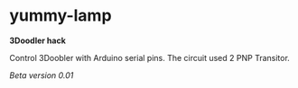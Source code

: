 # yummy-lamp
**3Doodler hack**

Control 3Doobler with Arduino serial pins. 
The circuit used 2 PNP Transitor.

*Beta version 0.01*


